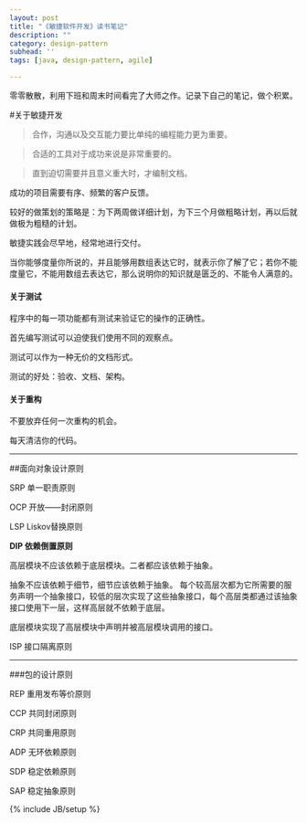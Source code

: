 ```yaml
---
layout: post
title: "《敏捷软件开发》读书笔记"
description: ""
category: design-pattern
subhead: ''
tags: [java, design-pattern, agile]

---
```

零零散散，利用下班和周末时间看完了大师之作。记录下自己的笔记，做个积累。

#关于敏捷开发

>合作，沟通以及交互能力要比单纯的编程能力更为重要。

>合适的工具对于成功来说是非常重要的。

>直到迫切需要并且意义重大时，才编制文档。

成功的项目需要有序、频繁的客户反馈。

较好的做策划的策略是：为下两周做详细计划，为下三个月做粗略计划，再以后就做极为粗糙的计划。

敏捷实践会尽早地，经常地进行交付。


当你能够度量你所说的，并且能够用数组表达它时，就表示你了解了它；若你不能度量它，不能用数组去表达它，那么说明你的知识就是匮乏的、不能令人满意的。

#### 关于测试

程序中的每一项功能都有测试来验证它的操作的正确性。

首先编写测试可以迫使我们使用不同的观察点。

测试可以作为一种无价的文档形式。

测试的好处：验收、文档、架构。

#### 关于重构

不要放弃任何一次重构的机会。

每天清洁你的代码。




----
##面向对象设计原则

SRP 单一职责原则

OCP 开放——封闭原则

LSP Liskov替换原则

**DIP 依赖倒置原则**

高层模块不应该依赖于底层模块。二者都应该依赖于抽象。

抽象不应该依赖于细节，细节应该依赖于抽象。
每个较高层次都为它所需要的服务声明一个抽象接口，较低的层次实现了这些抽象接口，每个高层类都通过该抽象接口使用下一层，这样高层就不依赖于底层。

底层模块实现了高层模块中声明并被高层模块调用的接口。



ISP 接口隔离原则

----
###包的设计原则

REP 重用发布等价原则

CCP 共同封闭原则

CRP 共同重用原则

ADP 无环依赖原则

SDP 稳定依赖原则

SAP 稳定抽象原则


{% include JB/setup %}